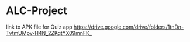 # ALC-Project

link to APK file for Quiz app
https://drive.google.com/drive/folders/1tnDn-TvtmUMpv-H4N_2ZKqtYX09mnFK_
